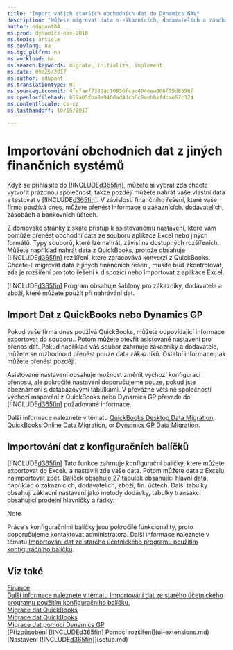 ```yaml
---
title: "Import vašich starších obchodních dat do Dynamics NAV"
description: "Můžete migrovat data o zákaznících, dodavatelích a zásobách. Například, z Excelu, QuickBooks nebo Dynamics GP do vašeho Dynamics NAV"
author: edupont04
ms.prod: dynamics-nav-2018
ms.topic: article
ms.devlang: na
ms.tgt_pltfrm: na
ms.workload: na
ms.search.keywords: migrate, initialize, implement
ms.date: 09/25/2017
ms.author: edupont
ms.translationtype: HT
ms.sourcegitcommit: 4fefaef7380ac10836fcac404eea006f55d8556f
ms.openlocfilehash: b19a05fba8a940dad4dcb6c8aebbefdcae67c324
ms.contentlocale: cs-cz
ms.lasthandoff: 10/16/2017

---
```

# <a name="importing-business-data-from-other-finance-systems"></a>Importování obchodních dat z jiných finančních systémů
Když se přihlásíte do [!INCLUDE[d365fin](includes/d365fin_md.md)], můžete si vybrat zda chcete vytvořit prázdnou společnost, takže později můžete nahrát vaše vlastní data a testovat v [!INCLUDE[d365fin](includes/d365fin_md.md)]. V závislosti finančního řešení, které vaše firma používá dnes, můžete přenést informace o zákaznících, dodavatelích, zásobách a bankovních účtech.  

Z domovské stránky získáte přístup k asistovanému nastavení, které vám pomůže přenést obchodní data ze souboru aplikace Excel nebo jiných formátů. Typy souborů, které lze nahrát, závisí na dostupných rozšířeních. Můžete například nahrát data z QuickBooks, protože obsahuje [!INCLUDE[d365fin](includes/d365fin_md.md)] rozšíření, které zpracovává konverzi z QuickBooks. Chcete-li migrovat data z jiných finančních řešení, musíte buď zkontrolovat, zda je rozšíření pro toto řešení k dispozici nebo importovat z aplikace Excel.  

[!INCLUDE[d365fin](includes/d365fin_md.md)] Program obsahuje šablony pro zákazníky, dodavatele a zboží, které můžete použít při nahrávání dat.  

## <a name="importing-data-from-quickbooks-or-dynamics-gp"></a>Import Dat z QuickBooks nebo Dynamics GP
Pokud vaše firma dnes používá QuickBooks, můžete odpovídající informace exportovat do souboru.. Potom můžete otevřít asistované nastavení pro přenos dat.
Pokud například váš soubor zahrnuje zákazníky a dodavatele, můžete se rozhodnout přenést pouze data zákazníků. Ostatní informace pak můžete přenést později.  

Asistované nastavení obsahuje možnost změnit výchozí konfiguraci přenosu, ale pokročilé nastavení doporučujeme pouze, pokud jste obeznámeni s databázovými tabulkami. V převážné většině společností výchozí mapování z QuickBooks nebo Dynamics GP převede do [!INCLUDE[d365fin](includes/d365fin_md.md)] požadované informace.  

Další informace naleznete v tématu [QuickBooks Desktop Data Migration](ui-extensions-quickbooks-data-migration.md), [QuickBooks Online Data Migration](ui-extensions-quickbooks-online-data-migration.md), or [Dynamics GP Data Migration](ui-extensions-dynamicsgp-data-migration.md).  

## <a name="importing-data-from-configuration-packages"></a>Importování dat z konfiguračních balíčků
[!INCLUDE[d365fin](includes/d365fin_md.md)] Tato funkce zahrnuje konfigurační balíčky, které můžete exportovat do Excelu a nastavili zde vaše data. Potom můžete data z Excelu naimportovat zpět. Balíček obsahuje 27 tabulek obsahující hlavní data, například o zákaznících, dodavatelích, zboží, fin. účtech. Další tabulky obsahují základní nastavení jako metody dodávky, tabulky transakcí obsahující prodejní hlavničky a řádky.   

> [!NOTE]  
>   Práce s konfiguračními balíčky jsou pokročilé funkcionality, proto doporučujeme kontaktovat administrátora. Další informace naleznete v tématu [Importování dat ze starého účetnického programu použitím konfiguračního balíčku](across-import-data-configuration-packages.md).  

## <a name="see-also"></a>Viz také
[Finance](finance.md)  
[Další informace naleznete v tématu Importování dat ze starého účetnického programu použitím konfiguračního balíčku.](across-import-data-configuration-packages.md)  
[Migrace dat QuickBooks](ui-extensions-quickbooks-data-migration.md)  
[Migrace dat QuickBooks](ui-extensions-quickbooks-online-data-migration.md)  
[Migrace dat pomocí Dynamics GP](ui-extensions-dynamicsgp-data-migration.md)  
[Přizpůsobení [!INCLUDE[d365fin](includes/d365fin_md.md)] Pomocí rozšíření](ui-extensions.md)   
[Nastavení [!INCLUDE[d365fin](includes/d365fin_md.md)]](setup.md)

## 

